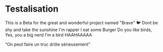 # Testalisation
This is a Beta for the great and wonderful project named "Brave" :bird:
Dont be shy and take the sunshine
I'm rapper I eat some Burger
Do you like birds, Yes, you a big nerd
I'm a bird HAAHAAAAA


“On peut faire un truc drôle sérieusement”
